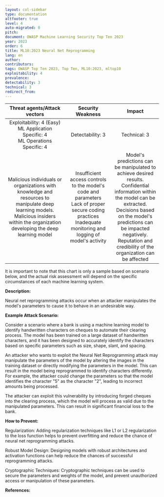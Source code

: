 ```yaml
---
layout: col-sidebar
type: documentation
altfooter: true
level: 4
auto-migrated: 0
pitch:
document: OWASP Machine Learning Security Top Ten 2023
year: 2023
order: 6
title: ML10:2023 Neural Net Reprogramming
lang: en
author:
contributors:
tags: OWASP Top Ten 2023, Top Ten, ML10:2023, mltop10
exploitability: 4
prevalence:
detectability: 3
technical: 3
redirect_from:
---
```


|                                                                               Threat agents/Attack vectors                                                                               |                                                                         Security Weakness                                                                          |                                                                                                                                    Impact                                                                                                                                     |
| :--------------------------------------------------------------------------------------------------------------------------------------------------------------------------------------: | :----------------------------------------------------------------------------------------------------------------------------------------------------------------: | :---------------------------------------------------------------------------------------------------------------------------------------------------------------------------------------------------------------------------------------------------------------------------: |
|                                                 Exploitability: 4 (Easy)<br>ML Application Specific: 4<br>ML Operations Specific: 4<br>                                                  |                                                                        Detectability: 3<br>                                                                        |                                                                                                                               Technical: 3<br>                                                                                                                                |
| Malicious individuals or organizations with knowledge and resources to manipulate deep learning models.<br>Malicious insiders within the organization developing the deep learning model | Insufficient access controls to the model's code and parameters<br>Lack of proper secure coding practices<br>Inadequate monitoring and logging of model's activity | Model's predictions can be manipulated to achieve desired results.<br>Confidential information within the model can be extracted.<br>Decisions based on the model's predictions can be impacted negatively.<br>Reputation and credibility of the organization can be affected |

It is important to note that this chart is only a sample based on
scenario below, and the actual risk assessment will depend on the
specific circumstances of each machine learning system.

**Description:**

Neural net reprogramming attacks occur when an attacker manipulates the
model\'s parameters to cause it to behave in an undesirable way.

**Example Attack Scenario:**

Consider a scenario where a bank is using a machine learning model to
identify handwritten characters on cheques to automate their clearing
process. The model has been trained on a large dataset of handwritten
characters, and it has been designed to accurately identify the
characters based on specific parameters such as size, shape, slant, and
spacing.

An attacker who wants to exploit the Neural Net Reprogramming attack may
manipulate the parameters of the model by altering the images in the
training dataset or directly modifying the parameters in the model. This
can result in the model being reprogrammed to identify characters
differently. For example, the attacker could change the parameters so
that the model identifies the character "5" as the character "2",
leading to incorrect amounts being processed.

The attacker can exploit this vulnerability by introducing forged
cheques into the clearing process, which the model will process as valid
due to the manipulated parameters. This can result in significant
financial loss to the bank.

**How to Prevent:**

Regularization: Adding regularization techniques like L1 or L2
regularization to the loss function helps to prevent overfitting and
reduce the chance of neural net reprogramming attacks.

Robust Model Design: Designing models with robust architectures and
activation functions can help reduce the chances of successful
reprogramming attacks.

Cryptographic Techniques: Cryptographic techniques can be used to secure
the parameters and weights of the model, and prevent unauthorized access
or manipulation of these parameters.

**References:**
